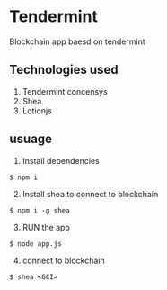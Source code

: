 # Tendermint
Blockchain app baesd on tendermint 

## Technologies used
1. Tendermint concensys
2. Shea
3. Lotionjs

## usuage 
1. Install dependencies 
```
$ npm i
``` 

2. Install shea to connect to blockchain
```
$ npm i -g shea
```

3. RUN the app
```
$ node app.js
```

4. connect to blockchain

```
$ shea <GCI>
```

